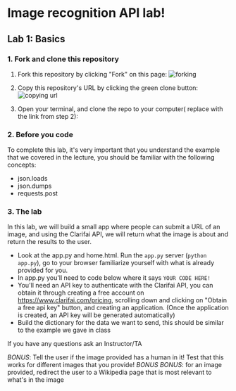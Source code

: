 # Image recognition API lab!
## Lab 1: Basics
### 1. Fork and clone this repository

1. Fork this repository by clicking "Fork" on this page:
![forking](https://image.ibb.co/jHRieT/forking.png)

2. Copy this repository's URL by clicking the green clone button:
![copying url](https://image.ibb.co/n2wYeT/copying_clone.png)

3. Open your terminal, and clone the repo to your computer( replace with the link from step 2):


### 2. Before you code
To complete this lab, it's very important that you understand the example that we covered in the lecture, you should be familiar with the following concepts:
* json.loads
* json.dumps
* requests.post

### 3. The lab
In this lab, we will build a small app where people can submit a URL of an image, and using the Clarifai API, we will return what the image is about and return the results to the user.

* Look at the app.py and home.html. Run the `app.py` server (`python app.py`), go to your browser familiarize yourself with what is already provided for you.
* In app.py you'll need to code below where it says `YOUR CODE HERE!`
* You'll need an API key to authenticate with the Clarifai API, you can obtain it through creating a free account on https://www.clarifai.com/pricing, scrolling down and clicking on "Obtain a free api key" button, and creating an application. (Once the application is created, an API key will be generated automatically) 
* Build the dictionary for the data we want to send, this should be similar to the example we gave in class

If you have any questions ask an Instructor/TA

*BONUS*: Tell the user if the image provided has a human in it! Test that this works for different images that you provide!
*BONUS* *BONUS*: for an image provided, redirect the user to a Wikipedia page that is most relevant to what's in the image
